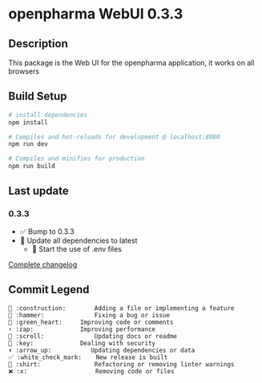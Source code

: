 # openpharma WebUI 0.3.3

## Description
This package is the Web UI for the openpharma application, it works on all browsers


## Build Setup

``` bash
# install dependencies
npm install

# Compiles and hot-reloads for development @ localhost:8080
npm run dev

# Compiles and minifies for production
npm run build
```

## Last update

### 0.3.3
  - ✅ Bump to 0.3.3
  - 🔁 Update all dependencies to latest
	- 🔑 Start the use of .env files

[Complete changelog](https://github.com/Bworld-Studio/openpharmaUI/blob/main/CHANGELOG.md)

## Commit Legend
```
🚧 :construction:		Adding a file or implementing a feature
🔨 :hammer:				Fixing a bug or issue
💚 :green_heart:		Improving code or comments
⚡ :zap:				Improving performance
📜 :scroll:				Updating docs or readme
🔑 :key:				Dealing with security
⬆️ :arrow_up:			Updating dependencies or data
✅ :white_check_mark:	New release is built
👕 :shirt:				Refactoring or removing linter warnings
❌ :x:					Removing code or files
```
